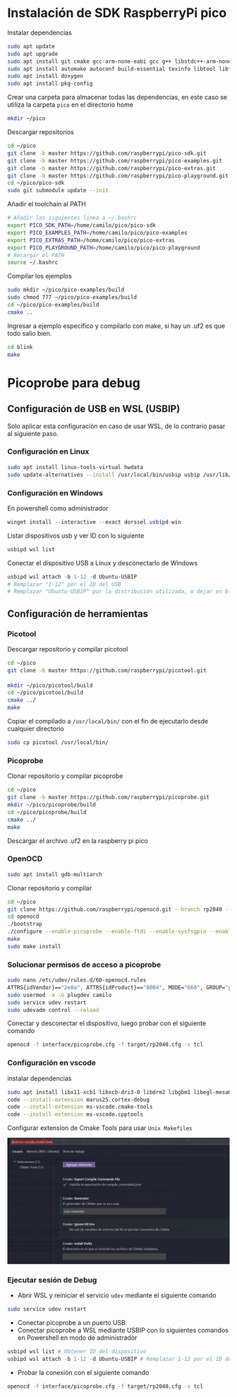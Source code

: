 # Instalación de SDK RaspberryPi pico

Instalar dependencias

```sh
sudo apt update
sudo apt upgrade
sudo apt install git cmake gcc-arm-none-eabi gcc g++ libstdc++-arm-none-eabi-newlib libnewlib-arm-none-eabi
sudo apt install automake autoconf build-essential texinfo libtool libftdi-dev libusb-1.0-0-dev
sudo apt install doxygen
sudo apt install pkg-config
```

Crear una carpeta para almacenar todas las dependencias, en este caso se utiliza la carpeta `pico` en el directorio home

```sh
mkdir ~/pico
```

Descargar repositorios

```sh
cd ~/pico
git clone -b master https://github.com/raspberrypi/pico-sdk.git
git clone -b master https://github.com/raspberrypi/pico-examples.git
git clone -b master https://github.com/raspberrypi/pico-extras.git
git clone -b master https://github.com/raspberrypi/pico-playground.git
cd ~/pico/pico-sdk
sudo git submodule update --init
```

Añadir el toolchain al PATH

```sh
# Añadir las siguientes linea a ~/.bashrc
export PICO_SDK_PATH=/home/camilo/pico/pico-sdk
export PICO_EXAMPLES_PATH=/home/camilo/pico/pico-examples
export PICO_EXTRAS_PATH=/home/camilo/pico/pico-extras
export PICO_PLAYGROUND_PATH=/home/camilo/pico/pico-playground
# Recargar el PATH
source ~/.bashrc
```

Compilar los ejemplos

```sh
sudo mkdir ~/pico/pico-examples/build
sudo chmod 777 ~/pico/pico-examples/build
cd ~/pico/pico-examples/build
cmake ..
```

Ingresar a ejemplo especifico y compilarlo con make, si hay un .uf2 es que todo salio bien.

```sh
cd blink
make
```

# Picoprobe para debug

## Configuración de USB en WSL (USBIP)

Solo aplicar esta configuración en caso de usar WSL, de lo contrario pasar al siguiente paso.

### Configuración en Linux

```sh
sudo apt install linux-tools-virtual hwdata
sudo update-alternatives --install /usr/local/bin/usbip usbip /usr/lib/linux-tools/*/usbip 20
```

### Configuración en Windows

En powershell como administrador

```powershell
winget install --interactive --exact dorssel.usbipd-win
```

Listar dispositivos usb y ver ID con lo siguiente

```powershell
usbipd wsl list
```

Conectar el dispositivo USB a Linux y desconectarlo de Windows

```powershell
usbipd wsl attach -b 1-12 -d Ubuntu-USBIP
# Remplazar "1-12" por el ID del USB
# Remplazar "Ubuntu-USBIP" por la distribución utilizada, o dejar en blanco en caso de que se quiera usar la distribución por defecto
```

## Configuración de herramientas

### Picotool

Descargar repositorio y compilar picotool

```sh
cd ~/pico
git clone -b master https://github.com/raspberrypi/picotool.git

mkdir ~/pico/picotool/build
cd ~/pico/picotool/build
cmake ../
make
```

Copiar el compilado a `/usr/local/bin/` con el fin de ejecutarlo desde cualquier directorio

```sh
sudo cp picotool /usr/local/bin/
```

### Picoprobe

Clonar repositorio y compilar picoprobe

```sh
cd ~/pico
git clone -b master https://github.com/raspberrypi/picoprobe.git
mkdir ~/pico/picoprobe/build
cd ~/pico/picoprobe/build
cmake ../
make
```

Descargar el archivo .uf2 en la raspberry pi pico

### OpenOCD

```sh
sudo apt install gdb-multiarch
```

Clonar repositorio y compilar

```sh
cd ~/pico
git clone https://github.com/raspberrypi/openocd.git --branch rp2040 --depth=1
cd openocd
./bootstrap
./configure --enable-picoprobe --enable-ftdi --enable-sysfsgpio --enable-bcm2835gpio
make
sudo make install​
```

### Solucionar permisos de acceso a picoprobe

```sh
sudo nano /etc/udev/rules.d/60-openocd.rules
ATTRS{idVendor}=="2e8a", ATTRS{idProduct}=="0004", MODE="660", GROUP="plugdev", TAG+="uaccess"
sudo usermod -a -G plugdev camilo
sudo service udev restart
sudo udevadm control --reload
```

Conectar y desconectar el dispositivo, luego probar con el siguiente comando

```sh
openocd -f interface/picoprobe.cfg -f target/rp2040.cfg -s tcl
```

### Configuración en vscode

instalar dependencias

```sh
sudo apt install libx11-xcb1 libxcb-dri3-0 libdrm2 libgbm1 libegl-mesa0
code --install-extension marus25.cortex-debug
code --install-extension ms-vscode.cmake-tools
code --install-extension ms-vscode.cpptools
```

Configurar extension de Cmake Tools para usar `Unix Makefiles`

![cmake-tools-config](images/cmake-tools-config.png)

### Ejecutar sesión de Debug

* Abrir WSL y reiniciar el servicio `udev` mediante el siguiente comando

```sh
sudo service udev restart
```

* Conectar picoprobe a un puerto USB
* Conectar picoprobe a WSL mediante USBIP con lo siguientes comandos en Powershell en modo de administrador

```powershell
usbipd wsl list # Obtener ID del dispositivo
usbipd wsl attach -b 1-12 -d Ubuntu-USBIP # Remplazar 1-12 por el ID del dispositivo
```

* Probar la conexión con el siguiente comando

```sh
openocd -f interface/picoprobe.cfg -f target/rp2040.cfg -s tcl
```
